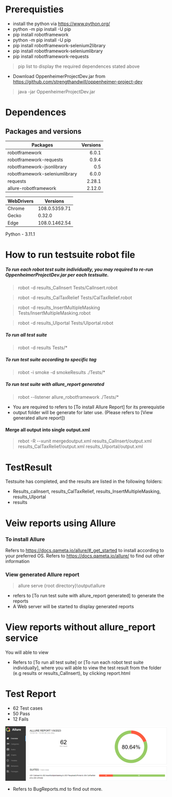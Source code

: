 # Prerequisties
- install the python via  https://www.python.org/
- python -m pip install -U pip
- pip install robotframework
- python -m pip install -U pip
- pip install robotframework-selenium2library
- pip install robotframework-seleniumlibrary
- pip install robotframework-requests

> pip list to display the required dependences stated above 

- Download OppenheimerProjectDev.jar from https://github.com/strengthandwill/oppenheimer-project-dev
> java -jar OppenheimerProjectDev.jar

# Dependences
## Packages and versions
| Packages                       | Versions |
| --------                       | --------:|
| robotframework                 | 6.0.1    |
| robotframework-requests        | 0.9.4    |
| robotframework-jsonlibrary     | 0.5      |
| robotframework-seleniumlibrary | 6.0.0    |
| requests                       | 2.28.1   |  
| allure-robotframework          | 2.12.0   |

| WebDrivers | Versions |
| ---------- | -------- |
| Chrome | 108.0.5359.71 |
| Gecko | 0.32.0 |
| Edge | 108.0.1462.54 |

Python - 3.11.1

# How to run testsuite robot file
##### To run each robot test suite individually, you may required to re-run OppenheimerProjectDev.jar per each testsuite.
> robot -d results_CalInsert Tests/CalInsert.robot

> robot -d results_CalTaxRelief Tests/CalTaxRelief.robot

> robot -d results_InsertMultipleMasking Tests/InsertMultipleMasking.robot

> robot -d results_UIportal Tests/UIportal.robot

#####  To run all test suite
> robot -d results Tests/*

##### To run test suite according to specific tag
> robot -i smoke -d smokeResults ./Tests/* 

##### To run test suite with allure_report generated
> robot --listener allure_robotframework ./Tests/*
* You are required to refers to [To install Allure Report] for its prerequistie
* output folder will be generate for later use. (Please refers to [View generated allure report])

#### Merge all output into single output.xml
> rebot -R --xunit mergedoutput.xml results_CalInsert/output.xml results_CalTaxRelief/output.xml results_UIportal/output.xml

# TestResult
Testsuite has completed, and the results are listed in the following folders:
- Results_calInsert, results_CalTaxRelief, results_InsertMultipleMasking, results_UIportal
- results

# Veiw reports using Allure 
### To install Allure
Refers to https://docs.qameta.io/allure/#_get_started to install according to your preferred OS.
Refers to https://docs.qameta.io/allure/ to find out other information

### View generated Allure report
> allure serve {root directory}\output\allure
* refers to [To run test suite with allure_report generated] to generate the reports
* A Web server will be started to display generated reports

# View reports without allure_report service
You will able to view 
* Refers to [To run all test suite] or [To run each robot test suite individually], where you will able to view the test result from the folder (e.g results or results_CalInsert), by clicking report.html


# Test Report
* 62 Test cases
* 50 Pass
* 12 Fails

![AllureResultSnapshot](https://github.com/andytester247/oppenhimerProjectDev/blob/372d7fe5d385d7188a601f392083e4010f6b0286/allure-report/images/2023-01-09%2014_26_43-Allure%20Report.png "Allure Test Result Snapshot")
* Refers to BugReports.md to find out more.

